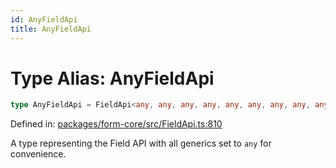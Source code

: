```yaml
---
id: AnyFieldApi
title: AnyFieldApi
---
```


<!-- DO NOT EDIT: this page is autogenerated from the type comments -->

# Type Alias: AnyFieldApi

```ts
type AnyFieldApi = FieldApi<any, any, any, any, any, any, any, any, any, any, any, any, any, any, any, any, any, any, any>;
```

Defined in: [packages/form-core/src/FieldApi.ts:810](https://github.com/TanStack/form/blob/main/packages/form-core/src/FieldApi.ts#L810)

A type representing the Field API with all generics set to `any` for convenience.
